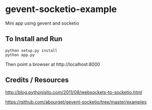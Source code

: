 gevent-socketio-example
========================

Mini app using gevent and socketio


To Install and Run
------------------

    python setup.py install
    python app.py

Then point a browser at http://localhost:8000


Credits / Resources
-------------------

http://blog.pythonisito.com/2011/08/websockets-to-socketio.html

https://github.com/abourget/gevent-socketio/tree/master/examples